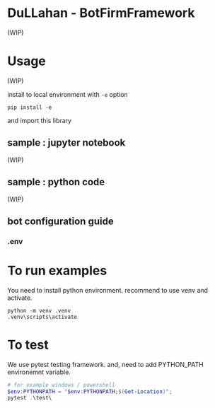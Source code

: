 DuLLahan - BotFirmFramework
============================

(WIP) 


# Usage

(WIP)

install to local environment with `-e` option

```
pip install -e
```

and import this library


##  sample : jupyter notebook

(WIP)


## sample : python code

(WIP)


## bot configuration guide



### .env








# To run examples

You need to install python environment. recommend to use venv and activate.

```
python -m venv .venv
.venv\scripts\activate
```


# To test

We use pytest testing framework. and, need to add PYTHON_PATH environemnt variable.

```powershell
# for example windows / powershell
$env:PYTHONPATH = "$env:PYTHONPATH;$(Get-Location)";
pytest .\test\
```

